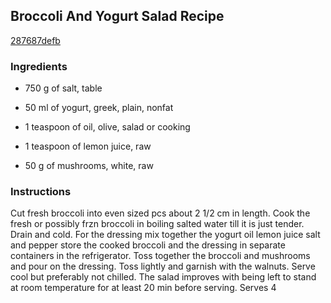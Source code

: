 ## Broccoli And Yogurt Salad Recipe

[287687defb](http://cookeatshare.com/recipes/broccoli-and-yogurt-salad-92612)

### Ingredients

 - 750 g of salt, table

 - 50 ml of yogurt, greek, plain, nonfat

 - 1 teaspoon of oil, olive, salad or cooking

 - 1 teaspoon of lemon juice, raw

 - 50 g of mushrooms, white, raw

### Instructions

Cut fresh broccoli into even sized pcs about 2 1/2 cm in length. Cook the fresh or possibly frzn broccoli in boiling salted water till it is just tender. Drain and cold. For the dressing mix together the yogurt oil lemon juice salt and pepper store the cooked broccoli and the dressing in separate containers in the refrigerator. Toss together the broccoli and mushrooms and pour on the dressing. Toss lightly and garnish with the walnuts. Serve cool but preferably not chilled. The salad improves with being left to stand at room temperature for at least 20 min before serving. Serves 4